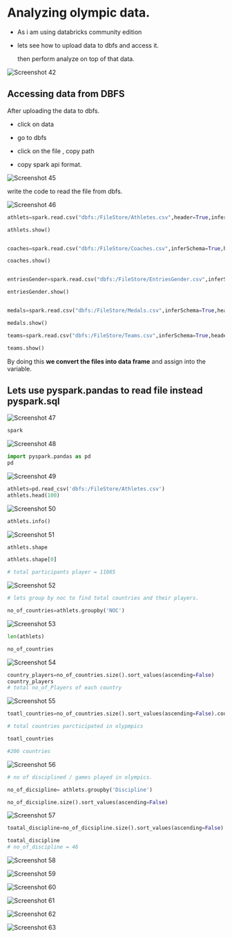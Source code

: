 # Analyzing olympic data.

- As i am using databricks community edition 

- lets see how to upload data to dbfs and access it.

   then perform analyze on top of that data.

![Screenshot 42](https://github.com/rashmiranjan042/Azure_data_engineering_olympic_data/assets/106671482/d4fe50d0-ae1b-4ccb-877b-6c68f8f34015)

## Accessing data from DBFS

After uploading the data to dbfs.

- click on data 

- go to dbfs

- click on the file , copy path

- copy spark api format.

![Screenshot 45](https://github.com/rashmiranjan042/Azure_data_engineering_olympic_data/assets/106671482/2b8b85ce-248d-4760-af0c-d2353d68f186)


write the code to read the file from dbfs.

![Screenshot 46](https://github.com/rashmiranjan042/Azure_data_engineering_olympic_data/assets/106671482/127e6fcf-28f4-4b06-a58c-e08d8e6992df)

```python
athlets=spark.read.csv("dbfs:/FileStore/Athletes.csv",header=True,inferSchema=True)

athlets.show()


coaches=spark.read.csv("dbfs:/FileStore/Coaches.csv",inferSchema=True,header=True)

coaches.show()


entriesGender=spark.read.csv("dbfs:/FileStore/EntriesGender.csv",inferSchema=True,header=True)

entriesGender.show()


medals=spark.read.csv("dbfs:/FileStore/Medals.csv",inferSchema=True,header=True)

medals.show()

teams=spark.read.csv("dbfs:/FileStore/Teams.csv",inferSchema=True,header=True)

teams.show()
```

By doing this **we convert the files into data frame** and assign into the variable.

## Lets use pyspark.pandas to read file instead pyspark.sql


![Screenshot 47](https://github.com/rashmiranjan042/Azure_data_engineering_olympic_data/assets/106671482/d77f7d16-3549-4407-bf00-286f18169d82)

```python
spark
```

![Screenshot 48](https://github.com/rashmiranjan042/Azure_data_engineering_olympic_data/assets/106671482/750143fd-a394-4f59-a417-95a0ebd6ed87)

```python
import pyspark.pandas as pd
pd
```

![Screenshot 49](https://github.com/rashmiranjan042/Azure_data_engineering_olympic_data/assets/106671482/52f37525-b616-45c8-b340-30096f72afe5)

```python
athlets=pd.read_csv('dbfs:/FileStore/Athletes.csv')
athlets.head(100)
```

![Screenshot 50](https://github.com/rashmiranjan042/Azure_data_engineering_olympic_data/assets/106671482/7966f551-3590-40b2-a532-b3a8900f66e7)


```python
athlets.info()
```


![Screenshot 51](https://github.com/rashmiranjan042/Azure_data_engineering_olympic_data/assets/106671482/21497991-b240-40a9-a183-bf9419ff00fb)

```python
athlets.shape

athlets.shape[0]

# total participants player = 11085
```


![Screenshot 52](https://github.com/rashmiranjan042/Azure_data_engineering_olympic_data/assets/106671482/79b9e61b-6a26-4778-8ffa-aa089dd8c01b)

```python
# lets group by noc to find total countries and their players.

no_of_countries=athlets.groupby('NOC')
```
![Screenshot 53](https://github.com/rashmiranjan042/Azure_data_engineering_olympic_data/assets/106671482/7d896d60-2774-41c3-9c77-73728900760a)

```python
len(athlets)
```
```python
no_of_countries
```
![Screenshot 54](https://github.com/rashmiranjan042/Azure_data_engineering_olympic_data/assets/106671482/2cc30d77-6ae4-4572-8a69-fa63715591f3)

```python
country_players=no_of_countries.size().sort_values(ascending=False)
country_players
# total no_of_Players of each country
```

![Screenshot 55](https://github.com/rashmiranjan042/Azure_data_engineering_olympic_data/assets/106671482/bcccaf30-d85b-4ed9-84ea-3a004486456b)

```python
toatl_countries=no_of_countries.size().sort_values(ascending=False).count()

# total countries parcticipated in olypmpics

toatl_countries

#206 countries
```

![Screenshot 56](https://github.com/rashmiranjan042/Azure_data_engineering_olympic_data/assets/106671482/1d698c40-232e-4022-ba6c-783957489c14)

```python
# no of disciplined / games played in olympics.

no_of_dicsipline= athlets.groupby('Discipline')
```
```python
no_of_dicsipline.size().sort_values(ascending=False)
```

![Screenshot 57](https://github.com/rashmiranjan042/Azure_data_engineering_olympic_data/assets/106671482/062d9244-8e2e-4a55-988e-444bbcac8cd4)

```python
toatal_discipline=no_of_dicsipline.size().sort_values(ascending=False).count()

toatal_discipline
# no_of_discipline = 46
```

![Screenshot 58](https://github.com/rashmiranjan042/Azure_data_engineering_olympic_data/assets/106671482/53904ff3-c9d0-4446-b09f-0e36550b230e)



![Screenshot 59](https://github.com/rashmiranjan042/Azure_data_engineering_olympic_data/assets/106671482/109c5dd8-536a-40fa-9ef4-e1cae06233ba)


![Screenshot 60](https://github.com/rashmiranjan042/Azure_data_engineering_olympic_data/assets/106671482/cc405faa-ec80-40ed-adf2-b9eab58aff01)



![Screenshot 61](https://github.com/rashmiranjan042/Azure_data_engineering_olympic_data/assets/106671482/af3429cc-ed22-4ee7-9780-13d2f5994495)



![Screenshot 62](https://github.com/rashmiranjan042/Azure_data_engineering_olympic_data/assets/106671482/2fecc5c5-3e72-4344-852f-4de7aeccdfe9)



![Screenshot 63](https://github.com/rashmiranjan042/Azure_data_engineering_olympic_data/assets/106671482/aa5d21fb-aa2c-49b8-923b-089f7a3ce42a)

